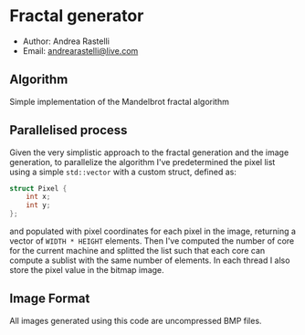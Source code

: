 # Fractal generator

- Author: Andrea Rastelli
- Email: andrearastelli@live.com

## Algorithm
Simple implementation of the Mandelbrot fractal algorithm

## Parallelised process
Given the very simplistic approach to the fractal generation and the image
generation, to parallelize the algorithm I've predetermined the pixel list
using a simple `std::vector` with a custom struct, defined as:
```c++
struct Pixel {
    int x;
    int y;
};
```
and populated with pixel coordinates for each pixel in the image, returning a vector of `WIDTH * HEIGHT` elements.
Then I've computed the number of core for the current machine and splitted the list such that each core can compute a sublist with the same number of elements.
In each thread I also store the pixel value in the bitmap image.

## Image Format
All images generated using this code are uncompressed BMP files.

